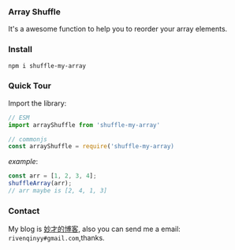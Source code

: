 ### Array Shuffle

It's a awesome function to help you to reorder your array elements.

### Install

```bash
npm i shuffle-my-array
```

### Quick Tour

Import the library:

```js
// ESM
import arrayShuffle from 'shuffle-my-array'

// commonjs
const arrayShuffle = require('shuffle-my-array)
```

_example_:

```js
const arr = [1, 2, 3, 4];
shuffleArray(arr);
// arr maybe is [2, 4, 1, 3]
```

### Contact

My blog is [妙才的博客](https://youyiqin.github.io/blog/), also you can send me a email: `rivenqinyy#gmail.com`,thanks.
